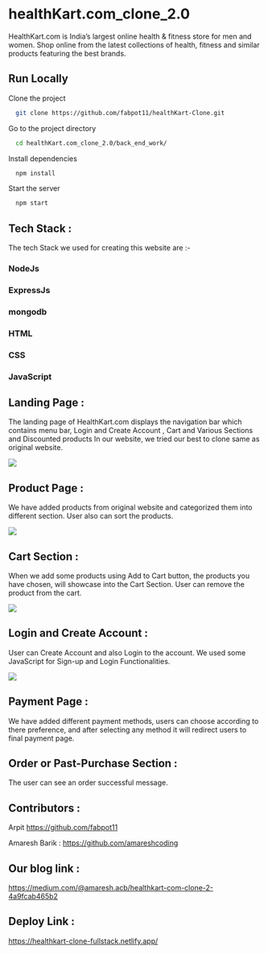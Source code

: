 # healthKart.com_clone_2.0

<p >HealthKart.com is India’s largest online health & fitness store for men and women. Shop online from the latest collections of health, fitness and similar products featuring the best brands.</p>

## Run Locally

Clone the project

```bash
  git clone https://github.com/fabpot11/healthKart-Clone.git
```

Go to the project directory

```bash
  cd healthKart.com_clone_2.0/back_end_work/
```

Install dependencies

```bash
  npm install
```

Start the server

```bash
  npm start
```



<h2 >Tech Stack :</h2>

<p >The tech Stack we used for creating this website are :-</p>
<h3>NodeJs</h3>
<h3>ExpressJs</h3>
<h3>mongodb</h3>
<h3>HTML</h3>
<h3>CSS</h3>
<h3>JavaScript</h3>
          

<h2 >Landing Page :</h2>

<p >The landing page of HealthKart.com displays the navigation bar which contains menu bar, Login and Create Account , Cart and Various Sections and Discounted products
In our website, we tried our best to clone same as original website.</p>
<img src="https://camo.githubusercontent.com/0e9bd21e9936b9ea64bf0164bb78ad1934a6be210f7838d8a04efd3e9b085c20/68747470733a2f2f6d69726f2e6d656469756d2e636f6d2f6d61782f3730302f312a35467174566c4354676848714a654369444a56494b512e706e67"></img>


## Product Page :
<p >We have added products from original website and categorized them into different section. User also can sort the products.</p>
<img src="https://miro.medium.com/max/700/1*JsihLot8xusW_8pRCsLtNg.png"></img>

## Cart Section :
<p >When we add some products using Add to Cart button, the products you have chosen, will showcase into the Cart Section. User can remove the product from the cart.</p>
<img src="https://miro.medium.com/max/700/1*4IzQDHvNpPbrp0CdQla9UA.png"></img>

## Login and Create Account :
<p >User can Create Account and also Login to the account. We used some JavaScript for Sign-up and Login Functionalities.</p>
<img src="https://miro.medium.com/max/700/1*Jxm0Ca6Cb8-SJ-YEZicB4g.png"></img>

<h2 >Payment Page :</h2>
<p >We have added different payment methods, users can choose according to there preference, and after selecting any method it will redirect users to final payment page.</p>

<h2 >Order or Past-Purchase Section :</h2>
<p>The user can see an order successful message.</p>

## Contributors :

<p >Arpit <a href="https://github.com/fabpot11">https://github.com/fabpot11</a></p>
<p >Amaresh Barik : <a href="https://github.com/amareshcoding">https://github.com/amareshcoding</a></p>


<h2 >Our blog link :</h2>
<p >
     <a rel="noreferrer" target="_blank" href="https://medium.com/@amaresh.acb/healthkart-com-clone-2-4a9fcab465b2" rel="nofollow">https://medium.com/@amaresh.acb/healthkart-com-clone-2-4a9fcab465b2</a>
</p>

<h2 >Deploy Link :</h2>
<p ><a rel="noreferrer" target="_blank" href="https://healthkart-clone-fullstack.netlify.app/" rel="nofollow">https://healthkart-clone-fullstack.netlify.app/</a></p>
</article>
</div>
</div>
